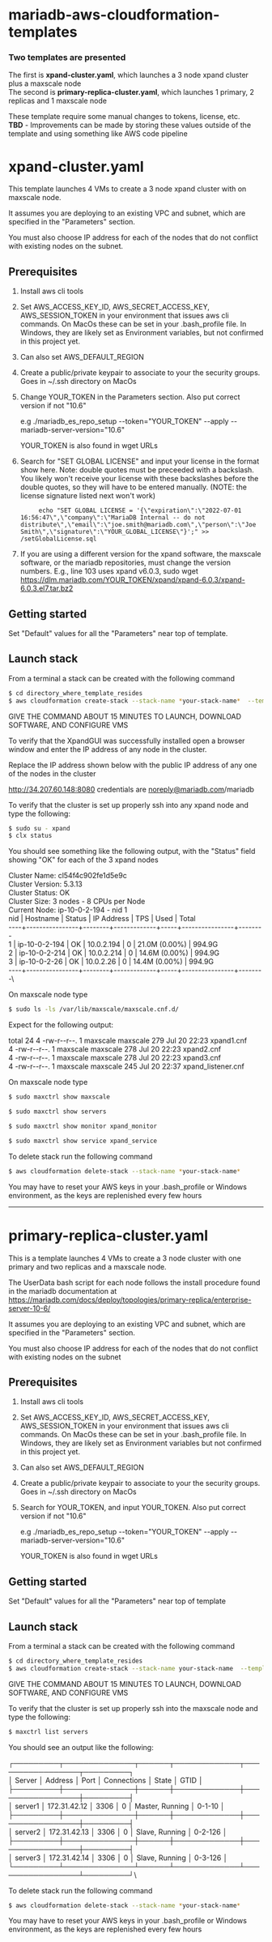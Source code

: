 # mariadb-aws-cloudformation-templates

### Two templates are presented

The first is **xpand-cluster.yaml**, which launches a 3 node xpand cluster plus a maxscale node\
The second is **primary-replica-cluster.yaml**, which launches 1 primary, 2 replicas and 1 maxscale node
 

These template require some manual changes to tokens, license, etc.\
**TBD** - Improvements can be made by storing these values outside of the template and using something like AWS code pipeline

# xpand-cluster.yaml

This template launches 4 VMs to create a 3 node xpand cluster with on maxscale node. 

It assumes you are deploying to an existing VPC and subnet, which are specified in the "Parameters" section.

You must also choose IP address for each of the nodes that do not conflict with existing nodes on the subnet.

## Prerequisites
1. Install aws cli tools
2. Set AWS_ACCESS_KEY_ID, AWS_SECRET_ACCESS_KEY, AWS_SESSION_TOKEN in your environment that issues aws cli commands. On MacOs these can be set in your .bash_profile file. In Windows, they are likely set as Environment variables, but not confirmed in this project yet.
3. Can also set AWS_DEFAULT_REGION
4. Create a public/private keypair to associate to your the security groups. Goes in ~/.ssh directory on MacOs
5. Change YOUR_TOKEN in the Parameters section. Also put correct version if not "10.6"

      e.g       ./mariadb_es_repo_setup --token="YOUR_TOKEN" --apply --mariadb-server-version="10.6"

      YOUR_TOKEN is also found in wget URLs

6. Search for "SET GLOBAL LICENSE" and input your license in the format show here. Note: double quotes must be preceeded with a backslash. You likely won't receive your license with these backslashes before the double quotes, so they will have to be entered manually. (NOTE: the license signature listed next won't work)

            echo "SET GLOBAL LICENSE = '{\"expiration\":\"2022-07-01 16:56:47\",\"company\":\"MariaDB Internal -- do not distribute\",\"email\":\"joe.smith@mariadb.com\",\"person\":\"Joe Smith\",\"signature\":\"YOUR_GLOBAL_LICENSE\"}';" >> /setGlobalLicense.sql

7. If you are using a different version for the xpand software, the maxscale software, or the mariadb repositories, must change the version numbers. E.g., line 103 uses xpand v6.0.3, sudo wget https://dlm.mariadb.com/YOUR_TOKEN/xpand/xpand-6.0.3/xpand-6.0.3.el7.tar.bz2 

## Getting started
Set "Default"  values for all the  "Parameters" near top of template.

## Launch stack

From a terminal a stack can be created with the following command
```bash
$ cd directory_where_template_resides
$ aws cloudformation create-stack --stack-name *your-stack-name*  --template-body file://xpand-cluster.yaml
```
GIVE THE COMMAND ABOUT 15 MINUTES TO LAUNCH, DOWNLOAD SOFTWARE, AND CONFIGURE VMS

To verify that the XpandGUI was successfully installed open a browser window and enter the IP address of any node in the cluster.

Replace the IP address shown below with the public IP address of any one of the nodes in the cluster

http://34.207.60.148:8080 credentials are noreply@mariadb.com/mariadb

To verify that the cluster is set up properly ssh into any xpand node and type the following:

```bash
$ sudo su - xpand
$ clx status
```
You should see something like the following output, with the "Status" field showing "OK" for each of the 3 xpand nodes

Cluster Name: cl54f4c902fe1d5e9c\
Cluster Version: 5.3.13\
Cluster Status: OK\
Cluster Size: 3 nodes - 8 CPUs per Node\
Current Node: ip-10-0-2-194 - nid 1\
nid | Hostname | Status | IP Address | TPS | Used | Total\
----+----------------+--------+-------------+-----+----------------+--------\
1 | ip-10-0-2-194 | OK | 10.0.2.194 | 0 | 21.0M (0.00%) | 994.9G\
2 | ip-10-0-2-214 | OK | 10.0.2.214 | 0 | 14.6M (0.00%) | 994.9G\
3 | ip-10-0-2-26  | OK | 10.0.2.26 | 0 | 14.4M (0.00%) | 994.9G\
----+----------------+--------+-------------+-----+----------------+--------\

On maxscale node type

```bash
$ sudo ls -ls /var/lib/maxscale/maxscale.cnf.d/ 
```

Expect for the following output:

total 24
4 -rw-r--r--. 1 maxscale maxscale 279 Jul 20 22:23 xpand1.cnf\
4 -rw-r--r--. 1 maxscale maxscale 278 Jul 20 22:23 xpand2.cnf\
4 -rw-r--r--. 1 maxscale maxscale 278 Jul 20 22:23 xpand3.cnf\
4 -rw-r--r--. 1 maxscale maxscale 245 Jul 20 22:37 xpand_listener.cnf

On maxscale node type

```bash
$ sudo maxctrl show maxscale 
```

```bash
$ sudo maxctrl show servers 
```

```bash
$ sudo maxctrl show monitor xpand_monitor 
```

```bash
$ sudo maxctrl show service xpand_service 
```


To delete stack run the following command

```bash
$ aws cloudformation delete-stack --stack-name *your-stack-name*
```

You may have to reset your AWS keys in your .bash_profile or Windows environment, as the keys are replenished every few hours

---

# primary-replica-cluster.yaml

This is a template launches 4 VMs to create a 3 node cluster with one primary and two replicas and a maxscale node.

The UserData bash script for each node follows the install procedure found in the mariadb documentation at\
https://mariadb.com/docs/deploy/topologies/primary-replica/enterprise-server-10-6/

It assumes you are deploying to an existing VPC and subnet, which are specified in the "Parameters" section.

You must also choose IP address for each of the nodes that do not conflict with existing nodes on the subnet

## Prerequisites
1. Install aws cli tools
2. Set AWS_ACCESS_KEY_ID, AWS_SECRET_ACCESS_KEY, AWS_SESSION_TOKEN in your environment that issues aws cli commands. On MacOs these can be set in your .bash_profile file. In Windows, they are likely set as Environment variables but not confirmed in this project yet.
3. Can also set AWS_DEFAULT_REGION
4. Create a public/private keypair to associate to your the security groups. Goes in ~/.ssh directory on MacOs
5. Search for YOUR_TOKEN, and input YOUR_TOKEN. Also put correct version if not "10.6"

      e.g       ./mariadb_es_repo_setup --token="YOUR_TOKEN" --apply --mariadb-server-version="10.6"

      YOUR_TOKEN is also found in wget URLs


## Getting started
Set "Default"  values for all the  "Parameters" near top of template

## Launch stack

From a terminal a stack can be created with the following command
```bash
$ cd directory_where_template_resides
$ aws cloudformation create-stack --stack-name your-stack-name  --template-body file://primary-replica-cluster.yaml
```

GIVE THE COMMAND ABOUT 15 MINUTES TO LAUNCH, DOWNLOAD SOFTWARE, AND CONFIGURE VMS

To verify that the cluster is set up properly ssh into the maxscale node and type the following:

```bash
$ maxctrl list servers
```
You should see an output like the following:

┌─────────┬──────────────┬──────┬─────────────┬─────────────────┬─────────┐\
│ Server  │ Address      │ Port │ Connections │ State           │ GTID    │\
├─────────┼──────────────┼──────┼─────────────┼─────────────────┼─────────┤\
│ server1 │ 172.31.42.12 │ 3306 │ 0           │ Master, Running │ 0-1-10  │\
├─────────┼──────────────┼──────┼─────────────┼─────────────────┼─────────┤\
│ server2 │ 172.31.42.13 │ 3306 │ 0           │ Slave, Running  │ 0-2-126 │\
├─────────┼──────────────┼──────┼─────────────┼─────────────────┼─────────┤\
│ server3 │ 172.31.42.14 │ 3306 │ 0           │ Slave, Running  │ 0-3-126 │\
└─────────┴──────────────┴──────┴─────────────┴─────────────────┴─────────┘\

To delete stack run the following command

```bash
$ aws cloudformation delete-stack --stack-name *your-stack-name*
```

You may have to reset your AWS keys in your .bash_profile or Windows environment, as the keys are replenished every few hours

